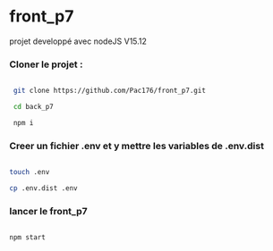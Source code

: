 # front_p7

projet developpé avec nodeJS V15.12

 ### Cloner le projet :

```````bash

 git clone https://github.com/Pac176/front_p7.git

 cd back_p7

 npm i
```````
### Creer un fichier .env et y mettre les variables de .env.dist

```````bash

touch .env

cp .env.dist .env

```````
 
 ### lancer le front_p7

```````bash

npm start

```````